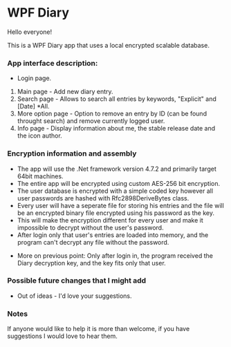 # WPF Diary

Hello everyone!

This is a WPF Diary app that uses a local encrypted scalable database.

### App interface description:

+ Login page.
1. Main page - Add new diary entry.
2. Search page - Allows to search all entries by keywords, "Explicit" and [Date] *All.
3. More option page - Option to remove an entry by ID (can be found throught search) and remove currently logged user.
4. Info page - Display information about me, the stable release date and the icon author.

### Encryption information and assembly

+ The app will use the .Net framework version 4.7.2 and primarily target 64bit machines.
+ The entire app will be encrypted using custom AES-256 bit encryption.
+ The user database is encrypted with a simple coded key however all user passwords are hashed with Rfc2898DeriveBytes class.
+ Every user will have a seperate file for storing his entries and the file will be an encrypted binary file encrypted using his password as the key.
+ This will make the encryption different for every user and make it impossible to decrypt without the user's password.
+ After login only that user's entries are loaded into memory, and the program can't decrypt any file without the password.
* More on previous point: Only after login in, the program received the Diary decryption key, and the key fits only that user.

### Possible future changes that I might add

* Out of ideas - I'd love your suggestions.

### Notes

If anyone would like to help it is more than welcome, if you have suggestions I would love to hear them.